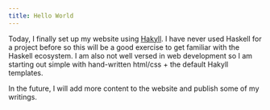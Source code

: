 ```yaml
---
title: Hello World
---
```


Today, I finally set up my website using [Hakyll](https://jaspervdj.be/hakyll).
I have never used Haskell for a project before so this will be a good exercise
to get familiar with the Haskell ecosystem. I am also not well versed in web
development so I am  starting out simple with hand-written html/css + the
default Hakyll templates.

In the future, I will add more content to the website and publish some of my
writings.